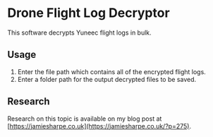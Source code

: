 # Drone Flight Log Decryptor

This software decrypts Yuneec flight logs in bulk.

## Usage

1. Enter the file path which contains all of the encrypted flight logs.
2. Enter a folder path for the output decrypted files to be saved.

## Research

Research on this topic is available on my blog post at [https://jamiesharpe.co.uk](https://jamiesharpe.co.uk/?p=275).
